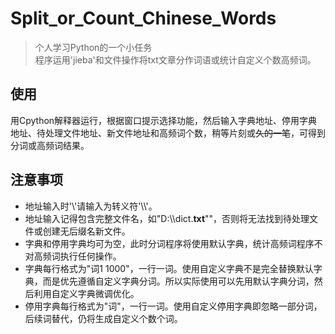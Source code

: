 # Split_or_Count_Chinese_Words
> 个人学习Python的一个小任务  
程序运用'jieba'和文件操作将txt文章分作词语或统计自定义个数高频词。  

## 使用
用Cpython解释器运行，根据窗口提示选择功能，然后输入字典地址、停用字典地址、待处理文件地址、新文件地址和高频词个数，稍等片刻或~~久的一笔~~，可得到分词或高频词结果。

## 注意事项
- 地址输入时'\\'请输入为转义符'\\\\'。
- 地址输入记得包含完整文件名，如"D:\\\\dict.**txt**""，否则将无法找到待处理文件或创建无后缀名新文件。
- 字典和停用字典均可为空，此时分词程序将使用默认字典，统计高频词程序不对高频词执行任何操作。
- 字典每行格式为"词1 1000"，一行一词。使用自定义字典不是完全替换默认字典，而是优先遵循自定义字典分词。所以实际使用可以先用默认字典分词，然后利用自定义字典微调优化。
- 停用字典每行格式为"词"，一行一词。使用自定义停用字典即忽略一部分词，后续词替代，仍将生成自定义个数个词。
